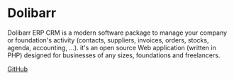 # Dolibarr

Dolibarr ERP CRM is a modern software package to manage your company or foundation's activity (contacts, suppliers, invoices, orders, stocks, agenda, accounting, ...). it's an open source Web application (written in PHP) designed for businesses of any sizes, foundations and freelancers.




[GitHub](https://github.com/Dolibarr/dolibarr)